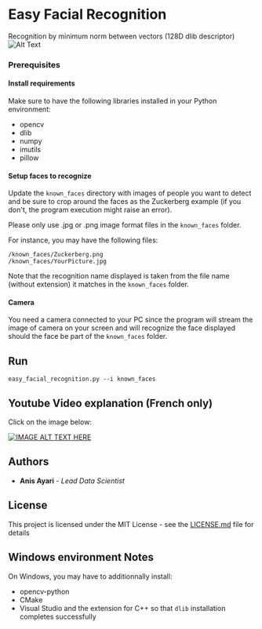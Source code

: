 # Easy Facial Recognition

Recognition by minimum norm between vectors (128D dlib descriptor)
![Alt Text](readme.gif)


### Prerequisites

#### Install requirements

Make sure to have the following libraries installed in your Python environment:

- opencv
- dlib
- numpy
- imutils
- pillow

#### Setup faces to recognize

Update the `known_faces` directory with images of people you want to detect and be sure to crop around the faces as the Zuckerberg example (if you don't, the program execution might raise an error).

Please only use .jpg or .png image format files in the `known_faces` folder.

For instance, you may have the following files:

```
/known_faces/Zuckerberg.png
/known_faces/YourPicture.jpg
```

Note that the recognition name displayed is taken from the file name (without extension) it matches in the `known_faces` folder.

#### Camera

You need a camera connected to your PC since the program will stream the image of camera on your screen and will recognize the face displayed should the face be part of the `known_faces` folder.

## Run

```
easy_facial_recognition.py --i known_faces
```
## Youtube Video explanation (French only)
Click on the image below:

[![IMAGE ALT TEXT HERE](https://img.youtube.com/vi/54WmrwVWu1w/0.jpg)](https://www.youtube.com/watch?v=54WmrwVWu1w)

## Authors

* **Anis Ayari** - *Lead Data Scientist* 

## License

This project is licensed under the MIT License - see the [LICENSE.md](LICENSE.md) file for details

## Windows environment Notes

On Windows, you may have to additionnally install:
- opencv-python
- CMake
- Visual Studio and the extension for C++ so that `dlib` installation completes successfully
